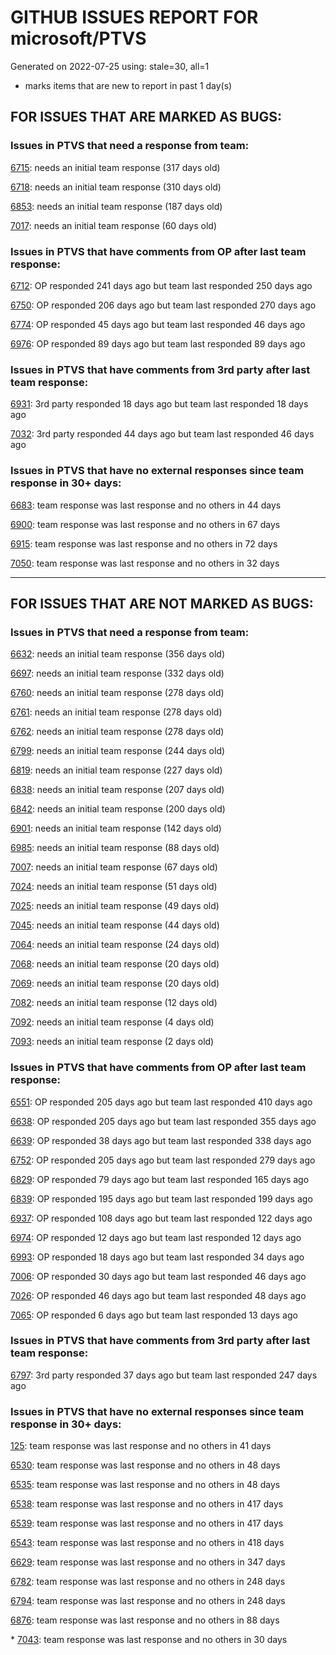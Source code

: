 
# GITHUB ISSUES REPORT FOR microsoft/PTVS


Generated on 2022-07-25 using: stale=30, all=1


* marks items that are new to report in past 1 day(s)


## FOR ISSUES THAT ARE MARKED AS BUGS:


### Issues in PTVS that need a response from team:


  [6715](https://github.com/microsoft/PTVS/issues/6715 "An error message &quot;This project &quot;PythonApplication3&quot; has a reference to a missing Conda environment &quot;env3&quot;&quot; always pops up when restart the VS."): needs an initial team response (317 days old)

  [6718](https://github.com/microsoft/PTVS/issues/6718 "Set as current option should be checked and disabled when project uses default"): needs an initial team response (310 days old)

  [6853](https://github.com/microsoft/PTVS/issues/6853 "Unable to install suggested module when using IPython interactive mode."): needs an initial team response (187 days old)

  [7017](https://github.com/microsoft/PTVS/issues/7017 "Intellisense forgets imports during editing"): needs an initial team response (60 days old)

### Issues in PTVS that have comments from OP after last team response:


  [6712](https://github.com/microsoft/PTVS/issues/6712 "The option &quot;Python/Native Debugging&quot; is missing."): OP responded 241 days ago but team last responded 250 days ago

  [6750](https://github.com/microsoft/PTVS/issues/6750 "An error pops up when run &quot;Django Check, Django Migrate, Django Create Superuser...&quot;. "): OP responded 206 days ago but team last responded 270 days ago

  [6774](https://github.com/microsoft/PTVS/issues/6774 "The Python installed from Microsoft Store couldn't view installed packages when first use the environment."): OP responded 45 days ago but team last responded 46 days ago

  [6976](https://github.com/microsoft/PTVS/issues/6976 "An error pops up after clicking Add environment."): OP responded 89 days ago but team last responded 89 days ago

### Issues in PTVS that have comments from 3rd party after last team response:


  [6931](https://github.com/microsoft/PTVS/issues/6931 "(from visualstudio-docs repo) &quot;Call the DLL from Python&quot; example not working"): 3rd party responded 18 days ago but team last responded 18 days ago

  [7032](https://github.com/microsoft/PTVS/issues/7032 "python editor code-folding for def and class code blocks not working properly in release 17.2.3"): 3rd party responded 44 days ago but team last responded 46 days ago

### Issues in PTVS that have no external responses since team response in 30+ days:


  [6683](https://github.com/microsoft/PTVS/issues/6683 "After deleting and re-creating, conda env will not appear in the list."): team response was last response and no others in 44 days

  [6900](https://github.com/microsoft/PTVS/issues/6900 "Python 3.10 fails to hit breakpoints when &quot;Native Code Debugging&quot; is enabled."): team response was last response and no others in 67 days

  [6915](https://github.com/microsoft/PTVS/issues/6915 "Can't hide navigation bar vs22"): team response was last response and no others in 72 days

  [7050](https://github.com/microsoft/PTVS/issues/7050 "An error was reported in the output window when creating the env."): team response was last response and no others in 32 days

---

## FOR ISSUES THAT ARE NOT MARKED AS BUGS:


### Issues in PTVS that need a response from team:


  [6632](https://github.com/microsoft/PTVS/issues/6632 "Publish Now in project properties should auto save first"): needs an initial team response (356 days old)

  [6697](https://github.com/microsoft/PTVS/issues/6697 "After adding the file as a link first, the file will not be added to the project."): needs an initial team response (332 days old)

  [6760](https://github.com/microsoft/PTVS/issues/6760 "Evaluates all the expressions in interactive windows ignore the Completion Mode setting."): needs an initial team response (278 days old)

  [6761](https://github.com/microsoft/PTVS/issues/6761 "It can not auto-detect but let you customize all parameters when add custom environment which install from Microsoft Store."): needs an initial team response (278 days old)

  [6762](https://github.com/microsoft/PTVS/issues/6762 "Unchecked &quot;Parameter information&quot; still has signature help."): needs an initial team response (278 days old)

  [6799](https://github.com/microsoft/PTVS/issues/6799 "Python configuration hard coded into MSBuild config for CPython extension projects "): needs an initial team response (244 days old)

  [6819](https://github.com/microsoft/PTVS/issues/6819 "Unexpected error when adding python environment"): needs an initial team response (227 days old)

  [6838](https://github.com/microsoft/PTVS/issues/6838 "Unable to Create DjangoWebProject after following Configuration Read Me for setting up SuperUser: devenv.exe project issue tracker says:>"): needs an initial team response (207 days old)

  [6842](https://github.com/microsoft/PTVS/issues/6842 "Django functions in context menu can only be used once"): needs an initial team response (200 days old)

  [6901](https://github.com/microsoft/PTVS/issues/6901 "Live Share: A warning appears when joining a shared window via VS."): needs an initial team response (142 days old)

  [6985](https://github.com/microsoft/PTVS/issues/6985 "Missing options in editing Fonts and colors"): needs an initial team response (88 days old)

  [7007](https://github.com/microsoft/PTVS/issues/7007 "Project structure is not displayed in SE windows under non-administrators."): needs an initial team response (67 days old)

  [7024](https://github.com/microsoft/PTVS/issues/7024 "Python f-strings need syntax highlighting for expressions inside curly braces"): needs an initial team response (51 days old)

  [7025](https://github.com/microsoft/PTVS/issues/7025 "Could you please put CommandLineArguments into user-specific configuration file."): needs an initial team response (49 days old)

  [7045](https://github.com/microsoft/PTVS/issues/7045 "Failed to start a decorator and show potential decorators when type @."): needs an initial team response (44 days old)

  [7064](https://github.com/microsoft/PTVS/issues/7064 "Some intellisense don't work well in interactive window after writing some REPL commands"): needs an initial team response (24 days old)

  [7068](https://github.com/microsoft/PTVS/issues/7068 "reportMissingImports : Even if the module is successfully installed, a warning will still be displayed in the Error List window"): needs an initial team response (20 days old)

  [7069](https://github.com/microsoft/PTVS/issues/7069 "No response after reopening the Python Environments  window"): needs an initial team response (20 days old)

  [7082](https://github.com/microsoft/PTVS/issues/7082 "VS2022 Python Fonts and Colors Customization Regression from VS2019, Defies Microsoft Documentation"): needs an initial team response (12 days old)

  [7092](https://github.com/microsoft/PTVS/issues/7092 "Stub paths setting not observed"): needs an initial team response (4 days old)

  [7093](https://github.com/microsoft/PTVS/issues/7093 "Error: missing params.textDocument.text"): needs an initial team response (2 days old)

### Issues in PTVS that have comments from OP after last team response:


  [6551](https://github.com/microsoft/PTVS/issues/6551 "Navigation bar is not working"): OP responded 205 days ago but team last responded 410 days ago

  [6638](https://github.com/microsoft/PTVS/issues/6638 "Refactor rename incorrect when the referenced method is defined in another project. "): OP responded 205 days ago but team last responded 355 days ago

  [6639](https://github.com/microsoft/PTVS/issues/6639 " IntelliSense does not work when changed SearchPath in PythonSettings.json file in open folder."): OP responded 38 days ago but team last responded 338 days ago

  [6752](https://github.com/microsoft/PTVS/issues/6752 "An error message &quot;Invalid path mode '\' in: No newline at end of file&quot; pops up when for formatting document."): OP responded 205 days ago but team last responded 279 days ago

  [6829](https://github.com/microsoft/PTVS/issues/6829 "IntelliSense which is modified manually does not work after restart the VS."): OP responded 79 days ago but team last responded 165 days ago

  [6839](https://github.com/microsoft/PTVS/issues/6839 "The type information displayed wrong for sys.exc_info with the latest typeshed"): OP responded 195 days ago but team last responded 199 days ago

  [6937](https://github.com/microsoft/PTVS/issues/6937 "An error &quot;Cannot access a disposed object...&quot; pops up when save Python Project File."): OP responded 108 days ago but team last responded 122 days ago

  [6974](https://github.com/microsoft/PTVS/issues/6974 "No IntelliSense when import folder under the workspace."): OP responded 12 days ago but team last responded 12 days ago

  [6993](https://github.com/microsoft/PTVS/issues/6993 "Unexpected error pops up in the console when attach a running python.exe"): OP responded 18 days ago but team last responded 34 days ago

  [7006](https://github.com/microsoft/PTVS/issues/7006 "Live Share: The 'TerminalWindowPackage' package did not load correctly. "): OP responded 30 days ago but team last responded 46 days ago

  [7026](https://github.com/microsoft/PTVS/issues/7026 "No intellisense when from 'PYTHONPATH'"): OP responded 46 days ago but team last responded 48 days ago

  [7065](https://github.com/microsoft/PTVS/issues/7065 "How to step into Python stantandard library function?"): OP responded 6 days ago but team last responded 13 days ago

### Issues in PTVS that have comments from 3rd party after last team response:


  [6797](https://github.com/microsoft/PTVS/issues/6797 "VS2022 no longer allows mapping file extensions to the Python editor"): 3rd party responded 37 days ago but team last responded 247 days ago

### Issues in PTVS that have no external responses since team response in 30+ days:


  [125](https://github.com/microsoft/PTVS/issues/125 "Automatically attach to subprocesses when debugging"): team response was last response and no others in 41 days

  [6530](https://github.com/microsoft/PTVS/issues/6530 "Some functions are missing in Dev17."): team response was last response and no others in 48 days

  [6535](https://github.com/microsoft/PTVS/issues/6535 "There is no warning message before running the project even though the project contains error."): team response was last response and no others in 48 days

  [6538](https://github.com/microsoft/PTVS/issues/6538 "No static analysis suggestions in Interactive window."): team response was last response and no others in 417 days

  [6539](https://github.com/microsoft/PTVS/issues/6539 "Module changes in interactive window are not working"): team response was last response and no others in 417 days

  [6543](https://github.com/microsoft/PTVS/issues/6543 "No variables in Auto window when debug."): team response was last response and no others in 418 days

  [6629](https://github.com/microsoft/PTVS/issues/6629 "Django completions in html file does not work."): team response was last response and no others in 347 days

  [6782](https://github.com/microsoft/PTVS/issues/6782 "Syntax Highlighting for 'in', 'not in', and 'is' appears to be missing"): team response was last response and no others in 248 days

  [6794](https://github.com/microsoft/PTVS/issues/6794 "Live Share: The error &quot;'intelliCodeCppPackage' package did not load correctly&quot; pops up when join live share Session."): team response was last response and no others in 248 days

  [6876](https://github.com/microsoft/PTVS/issues/6876 "Extract method only works on one line and rename doesn't work at all"): team response was last response and no others in 88 days

\* [7043](https://github.com/microsoft/PTVS/issues/7043 "The result of Test discovery was incorrect."): team response was last response and no others in 30 days
